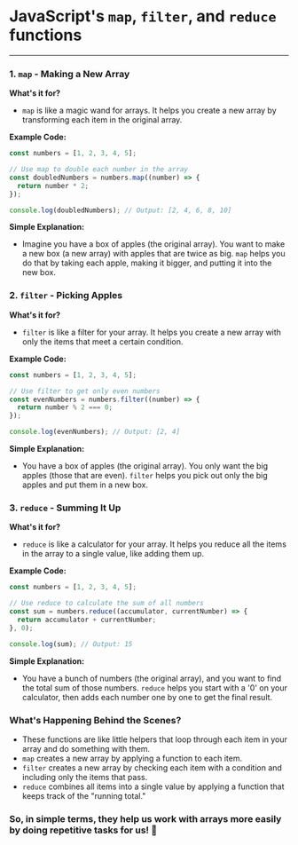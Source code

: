 # JavaScript's `map`, `filter`, and `reduce` functions

<hr>

### 1. `map` - Making a New Array

**What's it for?**
- `map` is like a magic wand for arrays. It helps you create a new array by transforming each item in the original array.

**Example Code:**
```javascript
const numbers = [1, 2, 3, 4, 5];

// Use map to double each number in the array
const doubledNumbers = numbers.map((number) => {
  return number * 2;
});

console.log(doubledNumbers); // Output: [2, 4, 6, 8, 10]
```

**Simple Explanation:**
- Imagine you have a box of apples (the original array). You want to make a new box (a new array) with apples that are twice as big. `map` helps you do that by taking each apple, making it bigger, and putting it into the new box.

### 2. `filter` - Picking Apples

**What's it for?**
- `filter` is like a filter for your array. It helps you create a new array with only the items that meet a certain condition.

**Example Code:**
```javascript
const numbers = [1, 2, 3, 4, 5];

// Use filter to get only even numbers
const evenNumbers = numbers.filter((number) => {
  return number % 2 === 0;
});

console.log(evenNumbers); // Output: [2, 4]
```

**Simple Explanation:**
- You have a box of apples (the original array). You only want the big apples (those that are even). `filter` helps you pick out only the big apples and put them in a new box.

### 3. `reduce` - Summing It Up

**What's it for?**
- `reduce` is like a calculator for your array. It helps you reduce all the items in the array to a single value, like adding them up.

**Example Code:**
```javascript
const numbers = [1, 2, 3, 4, 5];

// Use reduce to calculate the sum of all numbers
const sum = numbers.reduce((accumulator, currentNumber) => {
  return accumulator + currentNumber;
}, 0);

console.log(sum); // Output: 15
```

**Simple Explanation:**
- You have a bunch of numbers (the original array), and you want to find the total sum of those numbers. `reduce` helps you start with a '0' on your calculator, then adds each number one by one to get the final result.

### What's Happening Behind the Scenes?

- These functions are like little helpers that loop through each item in your array and do something with them.
- `map` creates a new array by applying a function to each item.
- `filter` creates a new array by checking each item with a condition and including only the items that pass.
- `reduce` combines all items into a single value by applying a function that keeps track of the "running total."

### So, in simple terms, they help us work with arrays more easily by doing repetitive tasks for us! 🚀